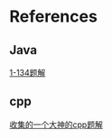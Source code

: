 # References

## Java
[1-134题解](https://leetcode.wang/)

## cpp
[收集的一个大神的cpp题解](/References/leetcode-cpp.pdf)

